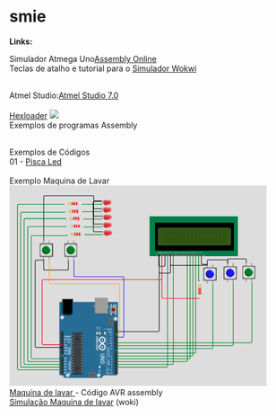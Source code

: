 # smie

<b>Links:</b><BR>

Simulador Atmega Uno<a href=https://wokwi.com/projects/341066839950885460>Assembly Online</a>
<BR>
Teclas de atalho e tutorial para o <a href=https://docs.wokwi.com/pt-BR/guides/diagram-editor> Simulador Wokwi</a><P>
<br>Atmel Studio:<a href=http://studio.download.atmel.com/7.0.2389/as-installer-7.0.2389-full.exe>Atmel Studio 7.0</a><BR>
<br><a href=https://github.com/mchavesferreira/smie/blob/main/hexloader.zip>Hexloader</a>
<img src=https://raw.githubusercontent.com/mchavesferreira/smie/main/imagens/movimentacao_bits_bytes.png>
<BR>Exemplos de programas Assembly

<P> <BR>Exemplos de Códigos 
<br>01 - <a href=https://wokwi.com/projects/341066839950885460> Pisca Led</a><br>
<BR> Exemplo Maquina de Lavar
<br><img src=imagens/maquinadelavar.png>
<BR> <a href=https://github.com/mchavesferreira/smie/tree/main/exemplo_5_LCD_maquina_lavar/ATmega328P>Maquina de lavar </a> - Código AVR assembly
<br><a href=https://wokwi.com/projects/341106129478091346>Simulação Maquina de lavar</a> (woki)
